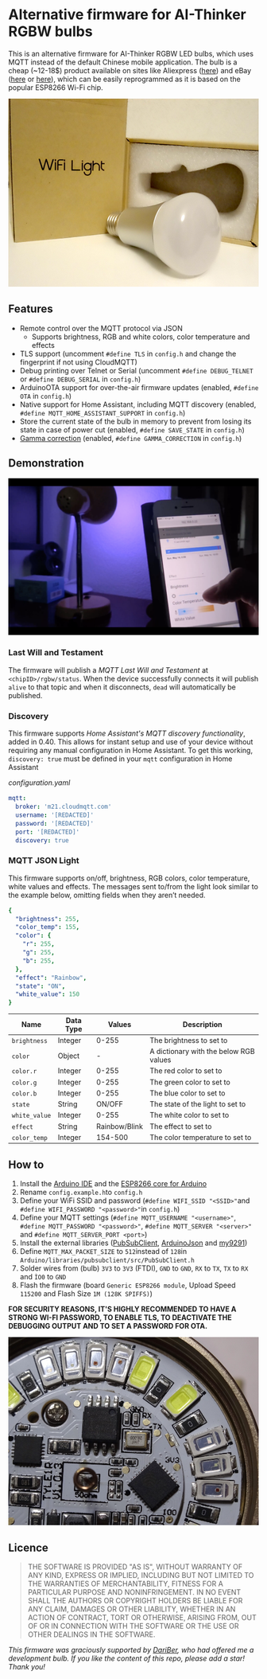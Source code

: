 # Alternative firmware for AI-Thinker RGBW bulbs

This is an alternative firmware for AI-Thinker RGBW LED bulbs, which uses MQTT instead of the default Chinese mobile application. The bulb is a cheap (~12-18$) product available on sites like Aliexpress ([here](https://www.aliexpress.com/item/DIY-Wifi-LED-Bulb-E27-5W-AC110-240V-lampada-LED-Dimmable-Bulb-Lamp-Remote-Control-Led/32740055347.html?spm=2114.10010108.1000013.4.P25xWH&scm=1007.13339.33317.0&pvid=7153dc2f-cf5f-4aae-904a-0bbea7dd8130&tpp=1&aff_platform=link-c-tool&cpt=1494357650729&sk=ybuVN3n&aff_trace_key=36cdbdb111d04acf9cc7acdb2f38f2a8-1494357650729-08203-ybuVN3n)) and eBay ([here](http://www.ebay.com/itm/Noduino-Open-Light-LED-Smart-Bulb-Color-E27-7W-WiFi-ESP8266-MQTT-/222491267554?rmvSB=true) or [here](http://www.ebay.com/itm/2pcs-Lot-Noduino-Open-Light-LED-Smart-Bulb-Color-E27-7W-WiFi-ESP8266-MQTT-/222486566367?&rmvSB=true)), which can be easily reprogrammed as it is based on the popular ESP8266 Wi-Fi chip.

![Design](images/Design.JPG)

## Features
- Remote control over the MQTT protocol via JSON
  - Supports brightness, RGB and white colors, color temperature and effects
- TLS support (uncomment `#define TLS` in `config.h` and change the fingerprint if not using CloudMQTT)
- Debug printing over Telnet or Serial (uncomment `#define DEBUG_TELNET` or `#define DEBUG_SERIAL` in `config.h`)
- ArduinoOTA support for over-the-air firmware updates (enabled, `#define OTA` in `config.h`)
- Native support for Home Assistant, including MQTT discovery (enabled, `#define MQTT_HOME_ASSISTANT_SUPPORT` in `config.h`)
- Store the current state of the bulb in memory to prevent from losing its state in case of power cut (enabled, `#define SAVE_STATE` in `config.h`)
- [Gamma correction](https://learn.adafruit.com/led-tricks-gamma-correction/the-issue) (enabled, `#define GAMMA_CORRECTION` in `config.h`)

## Demonstration

[![Home Assistant + MQTT + 10$ RGBW Bulb](images/Youtube.png)](https://www.youtube.com/watch?v=xIR5uHMbAZ4 "Home Assistant + MQTT + 10$ RGBW Bulb")

### Last Will and Testament

The firmware will publish a *MQTT Last Will and Testament* at `<chipID>/rgbw/status`.
When the device successfully connects it will publish `alive` to that topic and when it disconnects, `dead` will automatically be published.

### Discovery

This firmware supports *Home Assistant's MQTT discovery functionality*, added in 0.40.
This allows for instant setup and use of your device without requiring any manual configuration in Home Assistant.
To get this working, `discovery: true` must be defined in your `mqtt` configuration in Home Assistant

*configuration.yaml*

```yaml
mqtt:
  broker: 'm21.cloudmqtt.com'
  username: '[REDACTED]'
  password: '[REDACTED]'
  port: '[REDACTED]'
  discovery: true
```

### MQTT JSON Light
This firmware supports on/off, brightness, RGB colors, color temperature, white values and effects. The messages sent to/from the light look similar to the example below, omitting fields when they aren’t needed.

```yaml
{
  "brightness": 255,
  "color_temp": 155,
  "color": {
    "r": 255,
    "g": 255,
    "b": 255,
  },
  "effect": "Rainbow",
  "state": "ON",
  "white_value": 150
}
```

| Name          | Data Type | Values       | Description
|---------------|-----------|--------------|------------------------------------------------------------|
| `brightness`  | Integer   | 0-255        | The brightness to set to                                   |
| `color`       | Object    | -            | A dictionary with the below RGB values                     |
| `color.r`     | Integer   | 0-255        | The red color to set to                                    |
| `color.g`     | Integer   | 0-255        | The green color to set to                                  |
| `color.b`     | Integer   | 0-255        | The blue color to set to                                   |
| `state`       | String    | ON/OFF       | The state of the light to set to                           |
| `white_value` | Integer   | 0-255        | The white color to set to                                  |
| `effect`      | String    | Rainbow/Blink| The effect to set to                                       |
| `color_temp`  | Integer   | 154-500      | The color temperature to set to                            |

## How to
1. Install the [Arduino IDE](https://www.arduino.cc/en/Main/Software) and the [ESP8266 core for Arduino](https://github.com/esp8266/Arduino)
2. Rename `config.example.h`to `config.h`
3. Define your WiFi SSID and password (`#define WIFI_SSID "<SSID>"`and `#define WIFI_PASSWORD "<password>"`in `config.h`)
4. Define your MQTT settings (`#define MQTT_USERNAME "<username>"`, `#define MQTT_PASSWORD "<password>"`, `#define MQTT_SERVER "<server>"` and `#define MQTT_SERVER_PORT <port>`)
5. Install the external libraries ([PubSubClient](https://github.com/knolleary/pubsubclient), [ArduinoJson](https://github.com/bblanchon/ArduinoJson) and [my9291](https://github.com/xoseperez/my9291))
5. Define `MQTT_MAX_PACKET_SIZE` to `512`instead of `128`in `Arduino/libraries/pubsubclient/src/PubSubClient.h`
6. Solder wires from (bulb) `3V3` to `3V3` (FTDI), `GND` to `GND`, `RX` to `TX`, `TX` to `RX` and `ÌO0` to `GND`
7. Flash the firmware (board `Generic ESP8266 module`, Upload Speed `115200` and Flash Size `1M (128K SPIFFS)`)

**FOR SECURITY REASONS, IT'S HIGHLY RECOMMENDED TO HAVE A STRONG WI-FI PASSWORD, TO ENABLE TLS, TO DEACTIVATE THE DEBUGGING OUTPUT AND TO SET A PASSWORD FOR OTA.**

![Design](images/PCB.JPG)

## Licence
> THE SOFTWARE IS PROVIDED "AS IS", WITHOUT WARRANTY OF ANY KIND, EXPRESS OR
  IMPLIED, INCLUDING BUT NOT LIMITED TO THE WARRANTIES OF MERCHANTABILITY,
  FITNESS FOR A PARTICULAR PURPOSE AND NONINFRINGEMENT. IN NO EVENT SHALL THE
  AUTHORS OR COPYRIGHT HOLDERS BE LIABLE FOR ANY CLAIM, DAMAGES OR OTHER
  LIABILITY, WHETHER IN AN ACTION OF CONTRACT, TORT OR OTHERWISE, ARISING FROM,
  OUT OF OR IN CONNECTION WITH THE SOFTWARE OR THE USE OR OTHER DEALINGS IN THE
  SOFTWARE.

*This firmware was graciously supported by [DariBer](https://github.com/DariBer), who had offered me a development bulb. If you like the content of this repo, please add a star! Thank you!*
